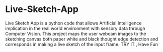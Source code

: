 # Live-Sketch-App
Live Sketch App is a python code that allows Artificial Intelligence implication in the real world environment with sensory data through Computer Vision. This project maps the user webcam images to the sketching canvas both paper white and black thought edge detection and corresponds in making a live sketch of the input frame. TRY IT , Have Fun

